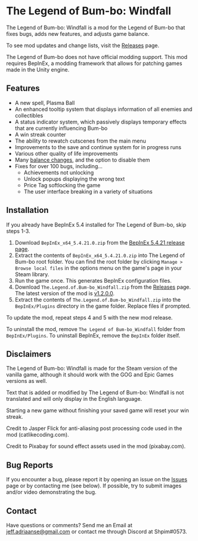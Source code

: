 # The Legend of Bum-bo: Windfall
The Legend of Bum-bo: Windfall is a mod for the Legend of Bum-bo that fixes bugs, adds new features, and adjusts game balance.

To see mod updates and change lists, visit the [Releases](https://github.com/Shpim/The-Legend-of-Bum-bo-Windfall/releases) page.

The Legend of Bum-bo does not have official modding support. This mod requires BepInEx, a modding framework that allows for patching games made in the Unity engine.

## Features
* A new spell, Plasma Ball
* An enhanced tooltip system that displays information of all enemies and collectibles
* A status indicator system, which passively displays temporary effects that are currently influencing Bum-bo
* A win streak counter
* The ability to rewatch cutscenes from the main menu
* Improvements to the save and continue system for in progress runs
* Various other quality of life improvements
* Many [balance changes](https://github.com/Shpim/The-Legend-of-Bum-bo-Windfall/wiki/Balance-Changes), and the option to disable them
* Fixes for over 100 bugs, including...
  * Achievements not unlocking
  * Unlock popups displaying the wrong text
  * Price Tag softlocking the game
  * The user interface breaking in a variety of situations

## Installation
If you already have BepInEx 5.4 installed for The Legend of Bum-bo, skip steps 1-3.

1. Download `BepInEx_x64_5.4.21.0.zip` from the [BepInEx 5.4.21 release page](https://github.com/BepInEx/BepInEx/releases/tag/v5.4.21).
2. Extract the contents of `BepInEx_x64_5.4.21.0.zip` into The Legend of Bum-bo root folder. You can find the root folder by clicking `Manage > Browse local files` in the options menu on the game's page in your Steam library.
3. Run the game once. This generates BepInEx configuration files.
4. Download `The.Legend.of.Bum-bo_Windfall.zip` from the [Releases](https://github.com/Shpim/The-Legend-of-Bum-bo-Windfall/releases) page. The latest version of the mod is [v1.2.0.0](https://github.com/Shpim/The-Legend-of-Bum-bo-Windfall/releases/tag/v1.2.0.0).
5. Extract the contents of `The.Legend.of.Bum-bo_Windfall.zip` into the `BepInEx/Plugins` directory in the game folder. Replace files if prompted.

To update the mod, repeat steps 4 and 5 with the new mod release.

To uninstall the mod, remove `The Legend of Bum-bo_Windfall` folder from `BepInEx/Plugins`.
To uninstall BepInEx, remove the `BepInEx` folder itself.

## Disclaimers
The Legend of Bum-bo: Windfall is made for the Steam version of the vanilla game, although it should work with the GOG and Epic Games versions as well.

Text that is added or modified by The Legend of Bum-bo: Windfall is not translated and will only display in the English language.

Starting a new game without finishing your saved game will reset your win streak.

Credit to Jasper Flick for anti-aliasing post processing code used in the mod (catlikecoding.com).

Credit to Pixabay for sound effect assets used in the mod (pixabay.com).

## Bug Reports
If you encounter a bug, please report it by opening an issue on the [Issues](https://github.com/Shpim/The-Legend-of-Bum-bo-Windfall/issues) page or by contacting me (see below).
If possible, try to submit images and/or video demonstrating the bug.

## Contact
Have questions or comments? Send me an Email at jeff.adriaanse@gmail.com or contact me through Discord at Shpim#0573.
